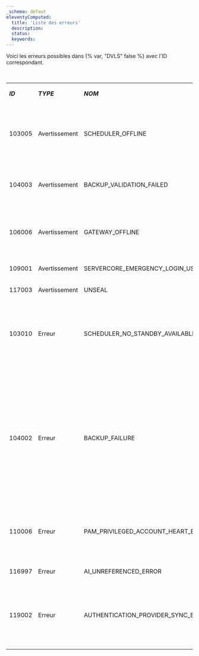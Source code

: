 ```yaml
---
_schema: défaut
eleventyComputed:
  title: 'Liste des erreurs'
  description:
  status:
  keywords:
---
```

Voici les erreurs possibles dans {% var, "DVLS" false %} avec l'ID correspondant.

<br>

<table><tbody><tr><td><p><em><strong>ID</strong></em></p></td><td><p><em><strong>TYPE</strong></em></p></td><td><p><em><strong>NOM</strong></em></p></td><td><p><em><strong>DOMAINE</strong></em></p></td><td><p><strong>DESCRIPTION/SOLUTION</strong></p></td></tr><tr><td><p>103005</p></td><td><p>Avertissement</p></td><td><p>SCHEDULER_OFFLINE</p></td><td><p>Système</p></td><td><p>Le <a href="server/kb/knowledge-base/scheduler-service-general-information/"><em><strong>planificateur</strong></em></a> n'est pas accessible. Redémarrer <em><strong>{% var, "DVLS" false %}</strong></em>. Consulter les <a href="server/web-interface/utilities/reports/logs/"><em><strong>journaux</strong></em></a>, et les <em><strong>journaux du Visualiseur d'événements Windows</strong></em>. Contacter <a href="service@devolutions.net">service@devolutions.net</a> pour obtenir de l'aide supplémentaire. </p></td></tr><tr><td><p>104003</p></td><td><p>Avertissement</p></td><td><p>BACKUP_VALIDATION_FAILED</p></td><td><p>Système</p></td><td><p>Impossible de confirmer l'existence du fichier. Vérifier les permissions du chemin, le logiciel AV, et les permissions IIS.</p></td></tr><tr><td><p>106006</p></td><td><p>Avertissement</p></td><td><p>GATEWAY_OFFLINE</p></td><td><p>Système</p></td><td><p>L'état de santé de la passerelle est signalé comme étant en panne. Vérifier si la passerelle fonctionne, consulter les <a href="/server/web-interface/utilities/reports/logs/">journaux</a>, et examiner les <em><strong>journaux du Visualiseur d'événements Windows</strong></em></p></td></tr><tr><td><p>109001</p></td><td><p>Avertissement</p></td><td><p>SERVERCORE_EMERGENCY_LOGIN_USED</p></td><td><p>Système</p></td><td><p><a href="/server/kb/how-to-articles/enable-emergency-login-code-authentication/">Connexion d'urgence</a> utilisée.</p></td></tr><tr><td><p>117003</p></td><td><p>Avertissement</p></td><td><p>UNSEAL</p></td><td><p>ActivitéUtilisateur</p></td><td><p>L'entrée a été <a href="/server/kb/knowledge-base/sealed-entries/">déverrouillée.</a></p></td></tr><tr><td><p>103010</p></td><td><p>Erreur</p></td><td><p>SCHEDULER_NO_STANDBY_AVAILABLE</p></td><td><p>Système</p></td><td><p>Enregistré lorsqu'aucun planificateur de secours n'est détecté. Devrait probablement être un avertissement, rien à faire sauf configurer un autre planificateur ou vérifier les journaux pour toute erreur qui aurait pu causer l'échec du planificateur</p></td></tr><tr><td><p>104002</p></td><td><p>Erreur</p></td><td><p>BACKUP_FAILURE</p></td><td><p>Système</p></td><td><p>Une exception se produit pendant le processus de sauvegarde (cela pourrait être lié à SQL, pourrait être un délai d'attente, ). Vérifier les <a href="/server/web-interface/utilities/reports/logs/">journaux</a> et l'application de sauvegarde web.</p><p>Étant donné que la commande de sauvegarde s'exécute sur le serveur SQL et sur la machine où Devolutions Server est hébergé, ce chemin doit être <a href="/server/web-interface/administration/backup/backup-manager/#database-configuration">accessible depuis les deux.</a></p><p>échec de la validation de la sauvegarde référer au sujet </p><p>/server/web-interface/administration/backup/backup-manager/#database-configuration</p></td></tr><tr><td><p>110006</p></td><td><p>Erreur</p></td><td><p>PAM_PRIVILEGED_ACCOUNT_HEART_BEAT_FAILURE</p></td><td><p>Système</p></td><td><p>Échec de la vérification de l'état de santé pour les fournisseurs/comptes listés. Vérifier les journaux et contacter le support si nécessaire.</p></td></tr><tr><td><p>116997</p></td><td><p>Erreur</p></td><td><p>AI_UNREFERENCED_ERROR</p></td><td><p>Système</p></td><td><p>Peut être ignoré, ne devrait pas être vu du côté du client car cette fonctionnalité n'est pas encore activée</p></td></tr><tr><td><p>119002</p></td><td><p>Erreur</p></td><td><p>AUTHENTICATION_PROVIDER_SYNC_ERROR</p></td><td><p>Système</p></td><td><p>Devrait être assez explicite. Journal supplémentaire lorsque le travail est effectué via le planificateur, mais chaque ligne affectée devrait être expliquée correctement</p></td></tr><tr><td><p></p></td><td><p></p></td><td><p></p></td><td><p></p></td><td><p></p></td></tr></tbody></table>
